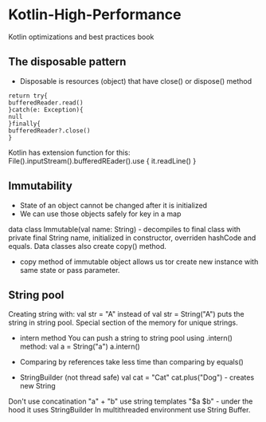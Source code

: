 # Kotlin-High-Performance
Kotlin optimizations and best practices book

## The disposable pattern
  - Disposable is resources (object) that have close() or dispose() method
  ```
  return try{
bufferedReader.read()
}catch(e: Exception){
 null
 }finally{
 bufferedReader?.close()
 }
 
```

Kotlin has extension function for this:
File().inputStream().bufferedREader().use { it.readLine() }

## Immutability
- State of an object cannot be changed after it is initialized
- We can use those objects safely for key in a map

data class Immutable(val name: String)  - decompiles to final class with private final String name, initialized in constructor, 
overriden hashCode and equals. Data classes also create copy() method.
 * copy method of immutable object allows us tor create new instance with same state or pass parameter.
 
 ## String pool
 
 Creating string with:
 val str = "A"  instead of val str = String("A") puts the string in string pool. Special section of the memory for unique strings.
 
 * intern method
 You can push a string to string pool using .intern() method:
 val a = String("a")
 a.intern()
 
* Comparing by references take less time than comparing by equals()
* StringBuilder (not thread safe)
val cat = "Cat"
cat.plus("Dog") - creates new String

Don't use concatination "a" + "b" use string templates "$a $b" - under the hood it uses StringBuilder
In multithreaded environment use String Buffer.
